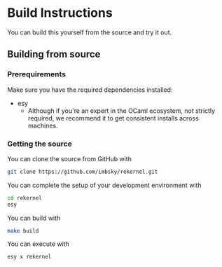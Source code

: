 # Build Instructions

You can build this yourself from the source and try it out.

## Building from source

### Prerequirements

Make sure you have the required dependencies installed:

- esy
  - Although if you're an expert in the OCaml ecosystem, not strictly required,
    we recommend it to get consistent installs across machines.

### Getting the source

You can clone the source from GitHub with

```bash
git clone https://github.com/imbsky/rekernel.git
```

You can complete the setup of your development environment with

```bash
cd rekernel
esy
```

You can build with

```bash
make build
```

You can execute with

```bash
esy x rekernel
```
